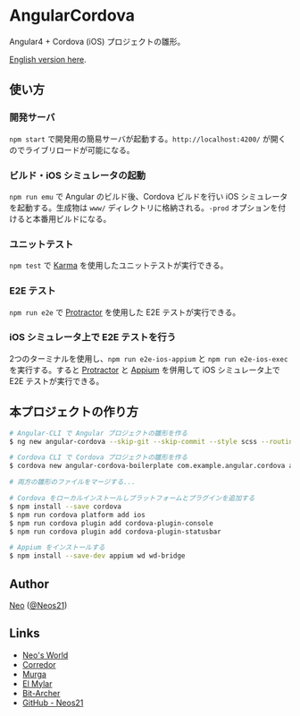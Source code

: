 # AngularCordova

Angular4 + Cordova (iOS) プロジェクトの雛形。

[English version here](./README.md).


## 使い方

### 開発サーバ

`npm start` で開発用の簡易サーバが起動する。`http://localhost:4200/` が開くのでライブリロードが可能になる。

### ビルド・iOS シミュレータの起動

`npm run emu` で Angular のビルド後、Cordova ビルドを行い iOS シミュレータを起動する。生成物は `www/` ディレクトリに格納される。`-prod` オプションを付けると本番用ビルドになる。

### ユニットテスト

`npm test` で [Karma](https://karma-runner.github.io) を使用したユニットテストが実行できる。

### E2E テスト

`npm run e2e` で [Protractor](http://www.protractortest.org/) を使用した E2E テストが実行できる。

### iOS シミュレータ上で E2E テストを行う

2つのターミナルを使用し、`npm run e2e-ios-appium` と `npm run e2e-ios-exec` を実行する。すると [Protractor](http://www.protractortest.org/) と [Appium](http://appium.io/) を併用して iOS シミュレータ上で E2E テストが実行できる。


## 本プロジェクトの作り方

```sh
# Angular-CLI で Angular プロジェクトの雛形を作る
$ ng new angular-cordova --skip-git --skip-commit --style scss --routing

# Cordova CLI で Cordova プロジェクトの雛形を作る
$ cordova new angular-cordova-boilerplate com.example.angular.cordova angular-cordova

# 両方の雛形のファイルをマージする...

# Cordova をローカルインストールしプラットフォームとプラグインを追加する
$ npm install --save cordova
$ npm run cordova platform add ios
$ npm run cordova plugin add cordova-plugin-console
$ npm run cordova plugin add cordova-plugin-statusbar

# Appium をインストールする
$ npm install --save-dev appium wd wd-bridge 
```


## Author

[Neo](http://neo.s21.xrea.com/) ([@Neos21](https://twitter.com/Neos21))


## Links

- [Neo's World](http://neo.s21.xrea.com/)
- [Corredor](http://neos21.hatenablog.com/)
- [Murga](http://neos21.hatenablog.jp/)
- [El Mylar](http://neos21.hateblo.jp/)
- [Bit-Archer](http://bit-archer.hatenablog.com/)
- [GitHub - Neos21](https://github.com/Neos21/)
